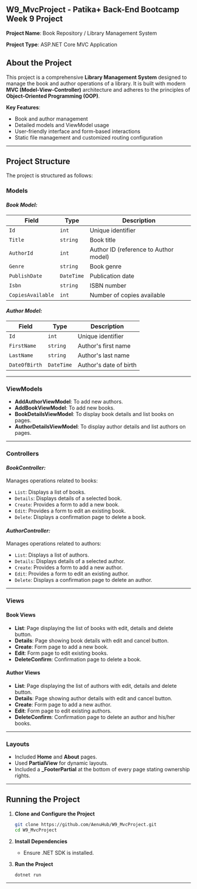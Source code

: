 
## W9_MvcProject - Patika+ Back-End Bootcamp Week 9 Project

**Project Name**: Book Repository / Library Management System

**Project Type**: ASP.NET Core MVC Application  

## About the Project

This project is a comprehensive **Library Management System** designed to manage the book and author operations of a library. It is built with modern **MVC (Model-View-Controller)** architecture and adheres to the principles of **Object-Oriented Programming (OOP)**.  

**Key Features**:  
- Book and author management  
- Detailed models and ViewModel usage  
- User-friendly interface and form-based interactions  
- Static file management and customized routing configuration  

---

## Project Structure

The project is structured as follows:

### Models  

#### **_Book Model:_**  
| Field             | Type        | Description                              |  
|-------------------|-------------|------------------------------------------|  
| `Id`              | `int`       | Unique identifier                        |  
| `Title`           | `string`    | Book title                               |  
| `AuthorId`        | `int`       | Author ID (reference to Author model)    |  
| `Genre`           | `string`    | Book genre                               |  
| `PublishDate`     | `DateTime`  | Publication date                         |  
| `Isbn`            | `string`    | ISBN number                              |  
| `CopiesAvailable` | `int`       | Number of copies available               |  

#### **_Author Model:_**  
| Field          | Type        | Description              |  
|----------------|-------------|--------------------------|  
| `Id`           | `int`       | Unique identifier        |  
| `FirstName`    | `string`    | Author's first name      |  
| `LastName`     | `string`    | Author's last name       |  
| `DateOfBirth`  | `DateTime`  | Author's date of birth   |  

---

### ViewModels  

- **AddAuthorViewModel**: To add new authors.  
- **AddBookViewModel**: To add new books.
- **BookDetailsViewModel**: To display book details and list books on pages.  
- **AuthorDetailsViewModel**: To display author details and list authors on pages.  

---

### Controllers  

#### **_BookController:_**  
Manages operations related to books:  
- `List`: Displays a list of books.  
- `Details`: Displays details of a selected book.  
- `Create`: Provides a form to add a new book.  
- `Edit`: Provides a form to edit an existing book.  
- `Delete`: Displays a confirmation page to delete a book.  

#### **_AuthorController:_**  
Manages operations related to authors:  
- `List`: Displays a list of authors.  
- `Details`: Displays details of a selected author.  
- `Create`: Provides a form to add a new author.  
- `Edit`: Provides a form to edit an existing author.  
- `Delete`: Displays a confirmation page to delete an author.  

---

### Views  

#### **Book Views**  
- **List**: Page displaying the list of books with edit, details and delete button.  
- **Details**: Page showing book details with edit and cancel button.  
- **Create**: Form page to add a new book.  
- **Edit**: Form page to edit existing books.
- **DeleteConfirm**: Confirmation page to delete a book.

#### **Author Views**  
- **List**: Page displaying the list of authors with edit, details and delete button.  
- **Details**: Page showing author details with edit and cancel button.  
- **Create**: Form page to add a new author.  
- **Edit**: Form page to edit existing authors.
- **DeleteConfirm**: Confirmation page to delete an author and his/her books.

---

### Layouts  

- Included **Home** and **About** pages.  
- Used **PartialView** for dynamic layouts.  
- Included a **_FooterPartial** at the bottom of every page stating ownership rights.  

---

## Running the Project  

1. **Clone and Configure the Project**  
   ```bash  
   git clone https://github.com/AenuHub/W9_MvcProject.git  
   cd W9_MvcProject  
   ```  

2. **Install Dependencies**  
   - Ensure .NET SDK is installed.

3. **Run the Project**  
   ```bash  
   dotnet run  
   ```  

---
